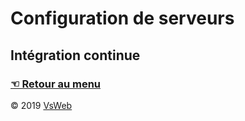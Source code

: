 Configuration de serveurs
==
Intégration continue
-
### [&#9756; Retour au menu](../README.md)
   
&copy; 2019 [VsWeb](https://vsweb.be)